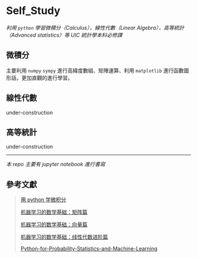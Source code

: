 # Self_Study



*利用 `python` 學習微積分（Calculus），線性代數（Linear Algebra），高等統計（Advanced statistics）等 UIC 統計學本科必修課*



## 微積分

主要利用 `numpy` `sympy` 進行高緯度數組、矩陣運算、利用 `matplotlib` 進行函數圖形話，更加直觀的進行學習。

## 線性代數

under-construction

 ## 高等統計

under-construction



---



*本 repo 主要有 jupyter notebook 進行書寫*



## 參考文獻

> <a href="https://ryancheunggit.gitbooks.io/calculus-with-python/content/01Functions.html"> 用 python 学微积分 </a> 
>
> <a href="http://www.hahack.com/math/math-matrix/">机器学习的数学基础：矩阵篇</a>
>
> <a href="http://www.hahack.com/math/math-vector/">机器学习的数学基础：向量篇 </a>
>
> <a href="http://www.hahack.com/math/math-linear-algebra-graded/"> 机器学习的数学基础：线性代数进阶篇</a>
>
> <a href="https://github.com/unpingco/Python-for-Probability-Statistics-and-Machine-Learning"> Python-for-Probability-Statistics-and-Machine-Learning</a>



